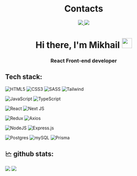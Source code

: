 <div align="center">
	<h1>Contacts</h1>
  <div>
    <a href="https://t.me/mickaress">
      <img src="https://img.shields.io/badge/Telegram-%2324a1de.svg?style=for-the-badge&logo=Telegram&logoColor=white"/>
    </a>
    <a href="https://mail.google.com/mail/?view=cm&fs=1&to=kaishevmichael@gmail.com&su=&body=">
      <img src="https://img.shields.io/badge/Gmail-%23FF4540.svg?style=for-the-badge&logo=Gmail&logoColor=white"/>
    </a>
  </div>
</div>

<h1 align="center">Hi there, I'm Mikhail <img src="https://github.com/blackcater/blackcater/raw/main/images/Hi.gif" height="32"/></h1>
<h3 align="center">React Front-end developer</h3>

## Tech stack:

![HTML5](https://img.shields.io/badge/html5-%23E34F26.svg?style=for-the-badge&logo=html5&logoColor=white)
![CSS3](https://img.shields.io/badge/css3-%231572B6.svg?style=for-the-badge&logo=css3&logoColor=white)
![SASS](https://img.shields.io/badge/SASS-hotpink.svg?style=for-the-badge&logo=SASS&logoColor=white)
![Tailwind](https://img.shields.io/badge/Tailwind_CSS-38B2AC?style=for-the-badge&logo=tailwind-css&logoColor=white)

![JavaScript](https://img.shields.io/badge/javascript-%23323330.svg?style=for-the-badge&logo=javascript&logoColor=%23F7DF1E)
![TypeScript](https://img.shields.io/badge/typescript-%23007ACC.svg?style=for-the-badge&logo=typescript&logoColor=white)

![React](https://img.shields.io/badge/react-%2320232a.svg?style=for-the-badge&logo=react&logoColor=%2361DAFB)
![Next JS](https://img.shields.io/badge/Next-black?style=for-the-badge&logo=next.js&logoColor=white)

![Redux](https://img.shields.io/badge/Redux-593D88?style=for-the-badge&logo=redux&logoColor=white)
![Axios](https://img.shields.io/badge/-Axios-671ddf?style=for-the-badge&logo=Axios&logoColor=white)

![NodeJS](https://img.shields.io/badge/node.js-6DA55F?style=for-the-badge&logo=node.js&logoColor=white)
![Express.js](https://img.shields.io/badge/express.js-%23404d59.svg?style=for-the-badge&logo=express&logoColor=%2361DAFB)

![Postgres](https://img.shields.io/badge/postgres-%23316192.svg?style=for-the-badge&logo=postgresql&logoColor=white)
![mySQL](https://img.shields.io/badge/mySQL-e97b00.svg?style=for-the-badge&logo=mySQL&logoColor=white)
![Prisma](https://img.shields.io/badge/Prisma-3982CE?style=for-the-badge&logo=Prisma&logoColor=white)

## 🗠 github stats:

![](https://github-readme-streak-stats.herokuapp.com/?user=mickaress&theme=dark&hide_border=false)
![](https://github-readme-stats-git-masterrstaa-rickstaa.vercel.app/api/top-langs/?username=mickaress&layout=compact&langs_count=8&hide_border=false&include_orgs=true&theme=dark#gh-dark-mode-only")
